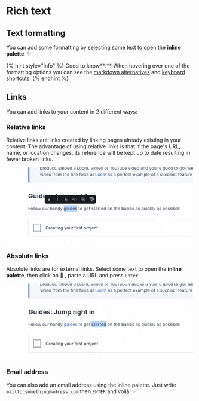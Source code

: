 # Rich text

## Text formatting

You can add some formatting by selecting some text to open the **inline palette**. ✨

{% hint style="info" %}
Good to know**:** When hovering over one of the formatting options you can see the [markdown alternatives](markdown.md) and [keyboard shortcuts](../resources/keyboard-shortcuts.md).
{% endhint %}

## Links <a href="links" id="links"></a>

‌You can add links to your content in 2 different ways:‌

### Relative links <a href="relative-links" id="relative-links"></a>

Relative links are links created by linking pages already existing in your content. The advantage of using relative links is that if the page's URL, name, or location changes, its reference will be kept up to date resulting in fewer broken links.

![](<../.gitbook/assets/Relative Link.gif>)

### Absolute links

Absolute links are for external links. Select some text to open the **inline palette**, then click on 🔗 , paste a URL and press `Enter`.

![](<../.gitbook/assets/Absolute Link.gif>)

### Email address

You can also add an email address using the inline palette. Just write `mailto:something@adress.com` then `ENTER` and voilà! ✨
